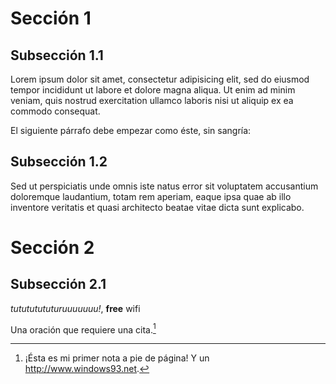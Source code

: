 # Sección 1

## Subsección 1.1
Lorem ipsum dolor sit amet, consectetur adipisicing elit, sed do eiusmod tempor incididunt ut labore et dolore magna aliqua. Ut enim ad minim veniam, quis nostrud exercitation ullamco laboris nisi ut aliquip ex ea commodo consequat.

El siguiente párrafo debe empezar como éste, sin sangría:

## Subsección 1.2
Sed ut perspiciatis unde omnis iste natus error sit voluptatem accusantium doloremque laudantium, totam rem aperiam, eaque  ipsa quae ab illo inventore veritatis et quasi architecto beatae vitae dicta sunt explicabo.

# Sección 2

## Subsección 2.1
*tutututututuruuuuuuu!*, **free** wifi

Una oración que requiere una cita.[^1]

[^1]: ¡Ésta es mi primer nota a pie de página! Y un <http://www.windows93.net>.
